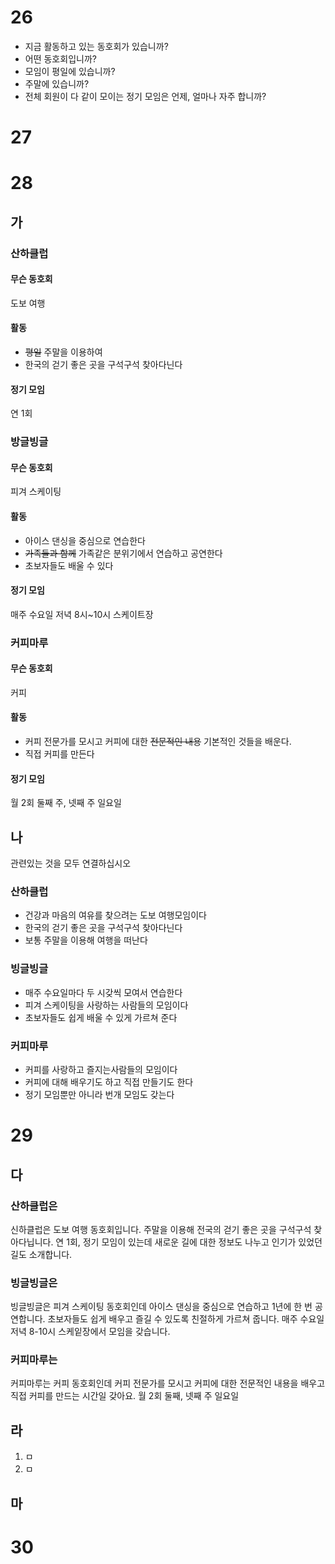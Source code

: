 # 26
* 지금 활동하고 있는 동호회가 있습니까? 
* 어떤 동호회입니까?
* 모임이 평일에 있습니까?
* 주말에 있습니까?
* 전체 회원이 다 같이 모이는 정기 모임은 언제, 얼마나 자주 합니까?
# 27
# 28
## 가
### 산하클럽
#### 무슨 동호회
도보 여행
#### 활동
* ~~평일~~ 주말을 이용하여
* 한국의 걷기 좋은 곳을 구석구석 찾아다닌다
#### 정기 모임
연 1회
### 방글빙글
#### 무슨 동호회
피겨 스케이팅
#### 활동
* 아이스 댄싱을 중심으로 연습한다
* ~~가족들과 함께~~ 가족같은 분위기에서 연습하고 공연한다
* 초보자들도 배울 수 있다
#### 정기 모임
매주 수요일 저녁 8시~10시 스케이트장
### 커피마루
#### 무슨 동호회
커피
#### 활동
* 커피 전문가를 모시고 커피에 대한 ~~전문적인 내용~~ 기본적인 것들을 배운다.
* 직접 커피를 만든다
#### 정기 모임
월 2회 둘째 주, 넷째 주 일요일
## 나
관련있는 것을 모두 연결하십시오

### 산하클럽
* 건강과 마음의 여유를 찾으려는 도보 여행모임이다
* 한국의 걷기 좋은 곳을 구석구석 찾아다닌다
* 보통 주말을 이용해 여행을 떠난다
### 빙글빙글
* 매주 수요일마다 두 시갖씩 모여서 연습한다
* 피겨 스케이팅을 사랑하는 사람들의 모임이다
* 초보자들도 쉽게 배울 수 있게 가르쳐 준다
### 커피마루
* 커피를 사랑하고 즐지는사람들의 모임이다
* 커피에 대해 배우기도 하고 직접 만들기도 한다
* 정기 모임뿐만 아니라 번개 모임도 갖는다
# 29
## 다
### 산하클럽은
신하클럽은 도보 여행 동호회입니다. 주말을 이용해 전국의 걷기 좋은 곳을 구석구석 찾아다닙니다. 연 1회, 정기 모임이 있는데 새로운 길에 대한 정보도 나누고 인기가 있었던길도 소개합니다. 
### 빙글빙글은
빙글빙글은 피겨 스케이팅 동호회인데 아이스 댄싱을 중심으로 연습하고 1년에 한 번 공연합니다. 초보자들도 쉽게 배우고 즐길 수 있도록 친절하게 가르쳐 줍니다. 매주 수요일 저녁 8-10시 스케잍장에서 모임을 갖습니다.
### 커피마루는
커피마루는 커피 동호회인데 커피 전문가를 모시고 커피에 대한 전문적인 내용을 배우고 직접 커피를 만드는 시간일 갖아요. 월 2회 둘째, 넷째 주 일요일

## 라
1. ㅁ
2. ㅁ
## 마
# 30